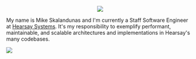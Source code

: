 <p align="center">
<img src="https://readme-typing-svg.herokuapp.com?font=Fira+Code&duration=2500&color=FF5F6D&lines=UI%20Architect;End-User%20Driven;Team%20Multiplier;Mentor&width=200">
</p>

My name is Mike Skalandunas and I'm currently a Staff Software Engineer at [Hearsay Systems](https://www.hearsaysystems.com/). It's my responsibility to exemplify performant, maintainable, and scalable architectures and implementations in Hearsay's many codebases. 

<img src="http://github-readme-streak-stats.herokuapp.com?user=mskalandunas&theme=radical&hide_border=true&background=0D1117">

